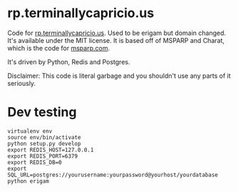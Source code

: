 rp.terminallycapricio.us
======

Code for [rp.terminallycapricio.us](http://rp.terminallycapricio.us). Used to be erigam but domain changed. It's available under the MIT license. It is based off of MSPARP and Charat, which is the code for [msparp.com](http://msparp.com).

It's driven by Python, Redis and Postgres.

Disclaimer: This code is literal garbage and you shouldn't use any parts of it seriously.

# Dev testing

```
virtualenv env
source env/bin/activate
python setup.py develop
export REDIS_HOST=127.0.0.1
export REDIS_PORT=6379
export REDIS_DB=0
export SQL_URL=postgres://yourusername:yourpassword@yourhost/yourdatabase
python erigam
```